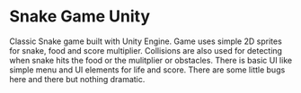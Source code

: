# Snake Game Unity 

Classic Snake game built with Unity Engine. Game uses simple 2D sprites for snake, food and score multiplier. Collisions are also used for detecting when snake hits the food or the mulitplier or obstacles. There is basic UI like simple menu and UI elements for life and score. There are some little bugs here and there but nothing dramatic. 

